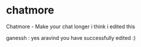 chatmore
========

Chatmore - Make your chat longer
i think i edited this

ganessh : yes aravind you have successfully edited :) 

